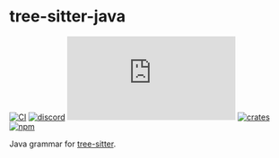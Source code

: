 # tree-sitter-java

[![CI][ci]](https://github.com/tree-sitter/tree-sitter-java/actions/workflows/ci.yml)
[![discord][discord]](https://discord.gg/w7nTvsVJhm)
[![matrix][matrix]](https://matrix.to/#/#tree-sitter-chat:matrix.org)
[![crates][crates]](https://crates.io/crates/tree-sitter-java)
[![npm][npm]](https://www.npmjs.com/package/tree-sitter-java)

Java grammar for [tree-sitter](https://github.com/tree-sitter/tree-sitter).

[ci]: https://img.shields.io/github/actions/workflow/status/tree-sitter/tree-sitter-java/ci.yml?logo=github&label=CI
[discord]: https://img.shields.io/discord/1063097320771698699?logo=discord&label=discord
[matrix]: https://img.shields.io/matrix/tree-sitter-chat%3Amatrix.org?logo=matrix&label=matrix
[npm]: https://img.shields.io/npm/v/tree-sitter-java?logo=npm
[crates]: https://img.shields.io/crates/v/tree-sitter-java?logo=rust
